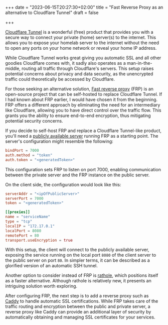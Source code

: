+++
date = "2023-06-15T20:27:30+02:00"
title = "Fast Reverse Proxy as an alternative to Cloudflare Tunnel"
draft = false

+++

[Cloudflare Tunnel](https://developers.cloudflare.com/cloudflare-one/connections/connect-apps/) is a wonderful (free) product that provides you with a secure way to connect your private (home) server(s) to the internet. This allows you to expose your homelab server to the internet without the need to open any ports on your home network or reveal your home IP address.

While Cloudflare Tunnel works great giving you automatic SSL and all other goodies Cloudflare comes with, it sadly also operates as a man-in-the-middle, routing all traffic through Cloudflare's servers. This setup raises potential concerns about privacy and data security, as the unencrypted traffic could theoretically be accessed by Cloudflare.

For those seeking an alternative solution, [Fast reverse proxy](https://github.com/fatedier/frp) (FRP) is an open-source project that can be self-hosted to replace Cloudflare Tunnel. If I had known about FRP earlier, I would have chosen it from the beginning. FRP offers a different approach by eliminating the need for an intermediary like Cloudflare, allowing you to have direct control over the traffic flow. This grants you the ability to ensure end-to-end encryption, thus mitigating potential security concerns.

If you decide to self-host FRP and replace a Cloudflare Tunnel-like product, you'll need a [publicly available server](https://m.do.co/c/eb6358832805) running FRP as a starting point. The server's configuration might resemble the following:
```toml
bindPort = 7000
auth.method = "token"
auth.token = "<generatedToken>"
```
This configuration sets FRP to listen on port 7000, enabling communication between the private server and the FRP instance on the public server.

On the client side, the configuration would look like this:
```toml
serverAddr = "<ipOfPublicServer>"
serverPort = 7000
token = "<generatedToken>"

[[proxies]]
name = "serviceName"
type = "tcp"
localIP = "172.17.0.1"
localPort = 8080
remotePort = 80
transport.useEncryption = true
```
With this setup, the client will connect to the publicly available server, exposing the service running on the local port `8080` of the client server to the public server on port `80`. In simpler terms, it can be described as a glorified version of an automatic SSH tunnel.

Another option to consider instead of FRP is [rathole](https://github.com/rapiz1/rathole), which positions itself as a faster alternative. Although rathole is relatively new, it presents an intriguing solution worth exploring.

After configuring FRP, the next step is to add a reverse proxy such as [Caddy](https://caddyserver.com/) to handle automatic SSL certifications. While FRP takes care of the traffic routing and encryption between the public and private server, a reverse proxy like Caddy can provide an additional layer of security by automatically obtaining and managing SSL certificates for your services.
